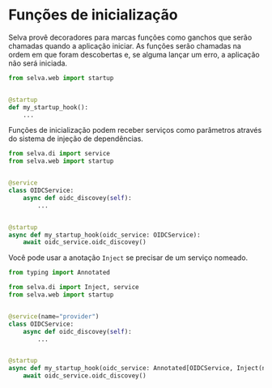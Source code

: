 # Funções de inicialização

Selva provê decoradores para marcas funções como ganchos que serão chamadas quando
a aplicação iniciar. As funções serão chamadas na ordem em que foram descobertas
e, se alguma lançar um erro, a aplicação não será iniciada.

```python
from selva.web import startup


@startup
def my_startup_hook():
    ...
```

Funções de inicialização podem receber serviços como parâmetros através do sistema
de injeção de dependências.

```python
from selva.di import service
from selva.web import startup


@service
class OIDCService:
    async def oidc_discovey(self):
        ...


@startup
async def my_startup_hook(oidc_service: OIDCService):
    await oidc_service.oidc_discovey()
```

Você pode usar a anotação `Inject` se precisar de um serviço nomeado.

```python
from typing import Annotated

from selva.di import Inject, service
from selva.web import startup


@service(name="provider")
class OIDCService:
    async def oidc_discovey(self):
        ...


@startup
async def my_startup_hook(oidc_service: Annotated[OIDCService, Inject(name="provider")]):
    await oidc_service.oidc_discovey()
```